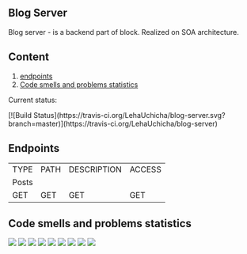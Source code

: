 <h2>Blog Server</h2>
<p>Blog server - is a backend part of block. Realized on SOA architecture.</p>
  
<h2>Content</h2>
<ol>
   <li><a href="#endpoints">endpoints</a></li>
   <li><a href="#code_smells">Code smells and problems statistics</a></li>
</ol>
<p>Current status:</p>
[![Build Status](https://travis-ci.org/LehaUchicha/blog-server.svg?branch=master)](https://travis-ci.org/LehaUchicha/blog-server)

<div id="endpoints">
   <h2>Endpoints</h2>    
   
   <table cellpadding="4">
       <tr>
            <td>TYPE</td> <td>PATH</td> <td>DESCRIPTION</td><td>ACCESS</td>
       </tr>
       <tr>
            <td colspan="4">Posts</td>
       </tr>
       <tr>
            <td>GET</td><td>GET</td><td>GET</td><td>GET</td>
       </tr>
   </table>
</div>

<div id="code_smells">
    <h2>Code smells and problems statistics</h2>
    <img src="https://sonarcloud.io/api/project_badges/measure?project=LehaUchicha_blog-server&metric=bugs" />
    <img src="https://sonarcloud.io/api/project_badges/measure?project=LehaUchicha_blog-server&metric=code_smells" />
    <img src="https://sonarcloud.io/api/project_badges/measure?project=LehaUchicha_blog-server&metric=duplicated_lines_density" />
    <img src="https://sonarcloud.io/api/project_badges/measure?project=LehaUchicha_blog-server&metric=ncloc" />
    <img src="https://sonarcloud.io/api/project_badges/measure?project=LehaUchicha_blog-server&metric=sqale_rating" />
    <img src="https://sonarcloud.io/api/project_badges/measure?project=LehaUchicha_blog-server&metric=reliability_rating" />
    <img src="https://sonarcloud.io/api/project_badges/measure?project=LehaUchicha_blog-server&metric=security_rating" />
    <img src="https://sonarcloud.io/api/project_badges/measure?project=LehaUchicha_blog-server&metric=sqale_index" />
    <img src="https://sonarcloud.io/api/project_badges/measure?project=LehaUchicha_blog-server&metric=vulnerabilities" />
</div>
